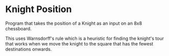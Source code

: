 # Knight Position

Program that takes the position of a Knight as an input on an 8x8 chessboard.

This uses Warnsdorff's rule which is a heuristic for finding the knight's tour that works when we move the knight to the square that has the fewest destinations onwards. 




